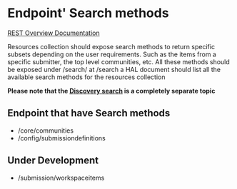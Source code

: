 # Endpoint' Search methods
[REST Overview Documentation](README.md)

Resources collection should expose search methods to return specific subsets depending on the user requirements. Such as the items from a specific submitter, the top level communities, etc.
All these methods should be exposed under <resources-collection-endpoint>/search/<method-name> at <resources-collection-endpoint>/search a HAL document should list all the available search methods for the resources collection

**Please note that the [Discovery search](search-endpoint.md) is a completely separate topic**

## Endpoint that have Search methods
* /core/communities
* /config/submissiondefinitions

## Under Development
* /submission/workspaceitems